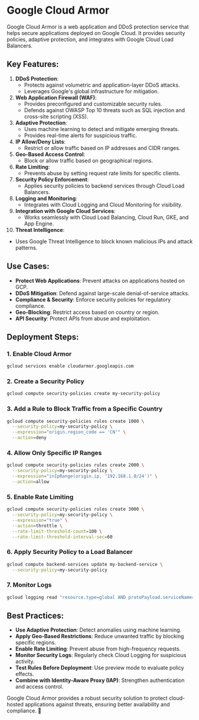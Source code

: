 # Google Cloud Armor

Google Cloud Armor is a web application and DDoS protection service that helps secure applications deployed on Google Cloud. It provides security policies, adaptive protection, and integrates with Google Cloud Load Balancers.

## Key Features:

1. **DDoS Protection**:
   - Protects against volumetric and application-layer DDoS attacks.
   - Leverages Google's global infrastructure for mitigation.
2. **Web Application Firewall (WAF)**:
   - Provides preconfigured and customizable security rules.
   - Defends against OWASP Top 10 threats such as SQL injection and cross-site scripting (XSS).
3. **Adaptive Protection**:
   - Uses machine learning to detect and mitigate emerging threats.
   - Provides real-time alerts for suspicious traffic.
4. **IP Allow/Deny Lists**:
   - Restrict or allow traffic based on IP addresses and CIDR ranges.
5. **Geo-Based Access Control**:
   - Block or allow traffic based on geographical regions.
6. **Rate Limiting**:
   - Prevents abuse by setting request rate limits for specific clients.
7. **Security Policy Enforcement**:
   - Applies security policies to backend services through Cloud Load Balancers.
8. **Logging and Monitoring**:
   - Integrates with Cloud Logging and Cloud Monitoring for visibility.
9. **Integration with Google Cloud Services**:
   - Works seamlessly with Cloud Load Balancing, Cloud Run, GKE, and App Engine.
10. **Threat Intelligence**:
   - Uses Google Threat Intelligence to block known malicious IPs and attack patterns.

## Use Cases:

- **Protect Web Applications**: Prevent attacks on applications hosted on GCP.
- **DDoS Mitigation**: Defend against large-scale denial-of-service attacks.
- **Compliance & Security**: Enforce security policies for regulatory compliance.
- **Geo-Blocking**: Restrict access based on country or region.
- **API Security**: Protect APIs from abuse and exploitation.

## Deployment Steps:

### 1. Enable Cloud Armor
   ```sh
   gcloud services enable cloudarmor.googleapis.com
   ```

### 2. Create a Security Policy
   ```sh
   gcloud compute security-policies create my-security-policy
   ```

### 3. Add a Rule to Block Traffic from a Specific Country
   ```sh
   gcloud compute security-policies rules create 1000 \
     --security-policy=my-security-policy \
     --expression="origin.region_code == 'CN'" \
     --action=deny
   ```

### 4. Allow Only Specific IP Ranges
   ```sh
   gcloud compute security-policies rules create 2000 \
     --security-policy=my-security-policy \
     --expression="inIpRange(origin.ip, '192.168.1.0/24')" \
     --action=allow
   ```

### 5. Enable Rate Limiting
   ```sh
   gcloud compute security-policies rules create 3000 \
     --security-policy=my-security-policy \
     --expression="true" \
     --action=throttle \
     --rate-limit-threshold-count=100 \
     --rate-limit-threshold-interval-sec=60
   ```

### 6. Apply Security Policy to a Load Balancer
   ```sh
   gcloud compute backend-services update my-backend-service \
     --security-policy=my-security-policy
   ```

### 7. Monitor Logs
   ```sh
   gcloud logging read "resource.type=global AND protoPayload.serviceName=cloudarmor.googleapis.com" --limit 10
   ```

## Best Practices:

- **Use Adaptive Protection**: Detect anomalies using machine learning.
- **Apply Geo-Based Restrictions**: Reduce unwanted traffic by blocking specific regions.
- **Enable Rate Limiting**: Prevent abuse from high-frequency requests.
- **Monitor Security Logs**: Regularly check Cloud Logging for suspicious activity.
- **Test Rules Before Deployment**: Use preview mode to evaluate policy effects.
- **Combine with Identity-Aware Proxy (IAP)**: Strengthen authentication and access control.

Google Cloud Armor provides a robust security solution to protect cloud-hosted applications against threats, ensuring better availability and compliance. 🚀

